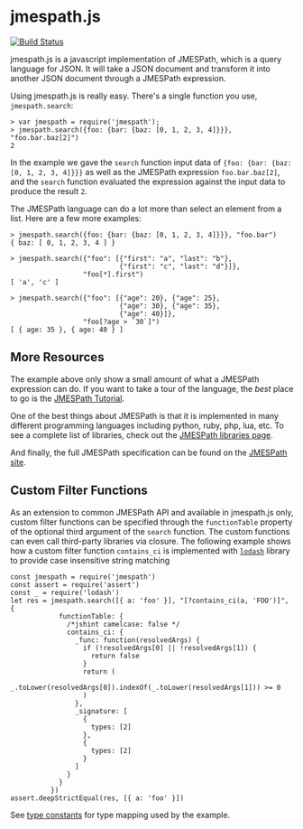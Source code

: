# jmespath.js

[![Build Status](https://travis-ci.org/jmespath/jmespath.js.png?branch=master)](https://travis-ci.org/jmespath/jmespath.js)

jmespath.js is a javascript implementation of JMESPath,
which is a query language for JSON.  It will take a JSON
document and transform it into another JSON document
through a JMESPath expression.

Using jmespath.js is really easy.  There's a single function
you use, `jmespath.search`:


```
> var jmespath = require('jmespath');
> jmespath.search({foo: {bar: {baz: [0, 1, 2, 3, 4]}}}, "foo.bar.baz[2]")
2
```

In the example we gave the ``search`` function input data of
`{foo: {bar: {baz: [0, 1, 2, 3, 4]}}}` as well as the JMESPath
expression `foo.bar.baz[2]`, and the `search` function evaluated
the expression against the input data to produce the result ``2``.

The JMESPath language can do a lot more than select an element
from a list.  Here are a few more examples:

```
> jmespath.search({foo: {bar: {baz: [0, 1, 2, 3, 4]}}}, "foo.bar")
{ baz: [ 0, 1, 2, 3, 4 ] }

> jmespath.search({"foo": [{"first": "a", "last": "b"},
                           {"first": "c", "last": "d"}]},
                  "foo[*].first")
[ 'a', 'c' ]

> jmespath.search({"foo": [{"age": 20}, {"age": 25},
                           {"age": 30}, {"age": 35},
                           {"age": 40}]},
                  "foo[?age > `30`]")
[ { age: 35 }, { age: 40 } ]
```

## More Resources

The example above only show a small amount of what
a JMESPath expression can do.  If you want to take a
tour of the language, the *best* place to go is the
[JMESPath Tutorial](http://jmespath.org/tutorial.html).

One of the best things about JMESPath is that it is
implemented in many different programming languages including
python, ruby, php, lua, etc.  To see a complete list of libraries,
check out the [JMESPath libraries page](http://jmespath.org/libraries.html).

And finally, the full JMESPath specification can be found
on the [JMESPath site](http://jmespath.org/specification.html).

## Custom Filter Functions

As an extension to common JMESPath API and available in jmespath.js only,  
custom filter functions can be specified through the ``functionTable`` 
property of the optional third argument of the ``search`` function. 
The custom functions can even call third-party 
libraries via closure. The following example shows how a custom 
filter function `contains_ci` is implemented with 
[`lodash`](https://lodash.com/) library
to provide case insensitive string matching

```
const jmespath = require('jmespath')
const assert = require('assert')
const _ = require('lodash')
let res = jmespath.search([{ a: 'foo' }], "[?contains_ci(a, 'FOO')]", {
            functionTable: {
              /*jshint camelcase: false */
              contains_ci: {
                _func: function(resolvedArgs) {
                  if (!resolvedArgs[0] || !resolvedArgs[1]) {
                    return false
                  }
                  return (
                    _.toLower(resolvedArgs[0]).indexOf(_.toLower(resolvedArgs[1])) >= 0
                  )
                },
                _signature: [
                  {
                    types: [2]
                  },
                  {
                    types: [2]
                  }
                ]
              }
            }
          })
assert.deepStrictEqual(res, [{ a: 'foo' }])
```

See [type constants](https://github.com/jmespath/jmespath.js/blob/master/jmespath.js#L132) for type mapping used by the example.